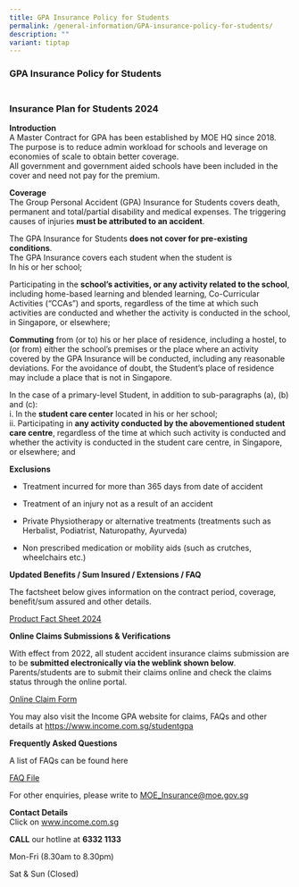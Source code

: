 ```yaml
---
title: GPA Insurance Policy for Students
permalink: /general-information/GPA-insurance-policy-for-students/
description: ""
variant: tiptap
---
```

<h3>GPA Insurance Policy for Students</h3><h3><br><strong>Insurance Plan for Students 2024</strong></h3><p><strong>Introduction</strong><br>A Master Contract for GPA has been established by MOE HQ since 2018. The purpose is to reduce admin workload for schools and leverage on economies of scale to obtain better coverage.<br>All government and government aided schools have been included in the cover and need not pay for the premium.</p><p><strong>Coverage</strong><br>The Group Personal Accident (GPA) Insurance for Students covers death, permanent and total/partial disability and medical expenses. The triggering causes of injuries&nbsp;<strong>must be attributed to an accident</strong>.</p><p>The GPA Insurance for Students&nbsp;<strong>does not cover for pre-existing conditions</strong>.<br>The GPA Insurance covers each student when the student is<br>In his or her school;</p><p>Participating in the&nbsp;<strong>school’s activities, or any activity related to the school</strong>, including home-based learning and blended learning, Co-Curricular Activities (“CCAs”) and sports, regardless of the time at which such activities are conducted and whether the activity is conducted in the school, in Singapore, or elsewhere;</p><p><strong>Commuting</strong>&nbsp;from (or to) his or her place of residence, including a hostel, to (or from) either the school’s premises or the place where an activity covered by the GPA Insurance will be conducted, including any reasonable deviations. For the avoidance of doubt, the Student’s place of residence may include a place that is not in Singapore.</p><p>In the case of a primary-level Student, in addition to sub-paragraphs (a), (b) and (c):<br>i. In the&nbsp;<strong>student care center</strong>&nbsp;located in his or her school;<br>ii. Participating in&nbsp;<strong>any activity conducted by the abovementioned student care centre</strong>, regardless of the time at which such activity is conducted and whether the activity is conducted in the student care centre, in Singapore, or elsewhere; and</p><p><strong>Exclusions</strong></p><ul data-tight="true" class="tight"><li><p>Treatment incurred for more than 365 days from date of accident</p></li><li><p>Treatment of an injury not as a result of an accident</p></li><li><p>Private Physiotherapy or alternative treatments (treatments such as Herbalist, Podiatrist, Naturopathy, Ayurveda)</p></li><li><p>Non prescribed medication or mobility aids (such as crutches, wheelchairs etc.)</p></li></ul><p><strong>Updated Benefits / Sum Insured / Extensions / FAQ</strong></p><p>The factsheet below gives information on the contract period, coverage, benefit/sum assured and other details.</p><p><a href="/files/Product_Fact_Sheet_Year_2024.pdf" rel="noopener noreferrer nofollow" target="_blank">Product Fact Sheet 2024</a></p><p><strong>Online Claims Submissions &amp; Verifications</strong></p><p>With effect from 2022, all student accident insurance claims submission are to be&nbsp;<strong>submitted electronically via the weblink shown below</strong>. Parents/students are to submit their claims online and check the claims status through the online portal.</p><p><a href="https://studentgpa.incomegroupins.com.sg/" rel="noopener noreferrer nofollow" target="_blank">Online Claim Form</a></p><p>You may also  visit the Income&nbsp;GPA website for claims, FAQs and other details at <a href="" rel="noopener noreferrer nofollow" target="_blank">https://www.income.com.sg/studentgpa</a></p><p><strong>Frequently Asked Questions</strong></p><p>A list of FAQs can be found&nbsp;here</p><p><a href="/files/GPA_Insurance_FAQs_27_Dec_2023.pdf" rel="noopener noreferrer nofollow" target="_blank">FAQ File</a></p><p>For other enquiries, please write to <a href="mailto:MOE_Insurance@moe.gov.sg" rel="noopener noreferrer nofollow" target="_blank">MOE_Insurance@moe.gov.sg</a>&nbsp;</p><p><strong>Contact Details</strong><br>Click on&nbsp;<a href="http://www.income.com.sg/" rel="noopener noreferrer nofollow" target="_blank">www.income.com.sg</a></p><p><strong>CALL</strong>&nbsp;our hotline at&nbsp;<strong>6332 1133</strong></p><p>Mon-Fri (8.30am to 8.30pm)</p><p>Sat &amp; Sun (Closed)</p><p></p>
